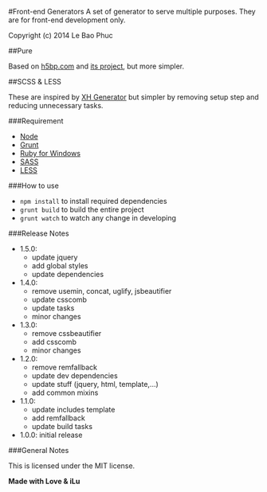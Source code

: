 #Front-end Generators
A set of generator to serve multiple purposes. They are for front-end development only.

Copyright (c) 2014 Le Bao Phuc

##Pure

Based on [h5bp.com](http://html5boilerplate.com/) and [its project](http://htmlemailboilerplate.com/), but more simpler.

##SCSS & LESS

These are inspired by [XH Generator](https://github.com/xhtmlized/generator-xh) but simpler by removing setup step and reducing unnecessary tasks.

###Requirement

* [Node](http://nodejs.org/)
* [Grunt](http://gruntjs.com/)
* [Ruby for Windows](http://rubyinstaller.org/)
* [SASS](http://sass-lang.com/)
* [LESS](http://lesscss.org/)

###How to use

* `npm install` to install required dependencies
* `grunt build` to build the entire project
* `grunt watch` to watch any change in developing

###Release Notes

* 1.5.0:
  * update jquery
  * add global styles
  * update dependencies
* 1.4.0:
  * remove usemin, concat, uglify, jsbeautifier
  * update csscomb
  * update tasks
  * minor changes
* 1.3.0:
  * remove cssbeautifier
  * add csscomb
  * minor changes
* 1.2.0:
  * remove remfallback
  * update dev dependencies
  * update stuff (jquery, html, template,...)
  * add common mixins
* 1.1.0:
  * update includes template
  * add remfallback
  * update build tasks
* 1.0.0: initial release

###General Notes

This is licensed under the MIT license.

**Made with Love & iLu**

